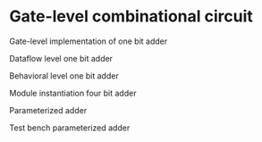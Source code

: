 # Gate-level combinational circuit 
Gate-level implementation of one bit adder

Dataflow level one bit adder

Behavioral level  one bit adder

Module instantiation four bit adder

Parameterized adder

Test bench parameterized adder
